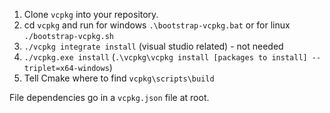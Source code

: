 1. Clone `vcpkg` into your repository. 
2. cd `vcpkg` and run for windows `.\bootstrap-vcpkg.bat` or for linux `./bootstrap-vcpkg.sh` 
3. `./vcpkg integrate install` (visual studio related) - not needed
4. `./vcpkg.exe install` (`.\vcpkg\vcpkg install [packages to install] --triplet=x64-windows`)
5. Tell Cmake where to find `vcpkg\scripts\build`

File dependencies go in a `vcpkg.json` file at root. 



